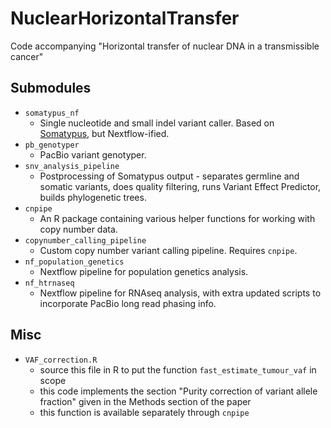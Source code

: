# NuclearHorizontalTransfer

Code accompanying "Horizontal transfer of nuclear DNA in a transmissible cancer"

## Submodules
- `somatypus_nf`
    - Single nucleotide and small indel variant caller. Based on [Somatypus](https://github.com/baezortega/somatypus),
      but Nextflow-ified.
- `pb_genotyper`
    - PacBio variant genotyper.
- `snv_analysis_pipeline`
    - Postprocessing of Somatypus output - separates germline and somatic variants,
    does quality filtering, runs Variant Effect Predictor, builds phylogenetic trees.
- `cnpipe`
    - An R package containing various helper functions for working with copy number data.
- `copynumber_calling_pipeline`
    - Custom copy number variant calling pipeline. Requires `cnpipe`.
- `nf_population_genetics`
    - Nextflow pipeline for population genetics analysis.
- `nf_htrnaseq`
    - Nextflow pipeline for RNAseq analysis, with extra updated scripts to incorporate
    PacBio long read phasing info.

## Misc
- `VAF_correction.R`
    - source this file in R to put the function `fast_estimate_tumour_vaf` in scope
    - this code implements the section "Purity correction of variant allele fraction"
    given in the Methods section of the paper
    - this function is available separately through `cnpipe`
